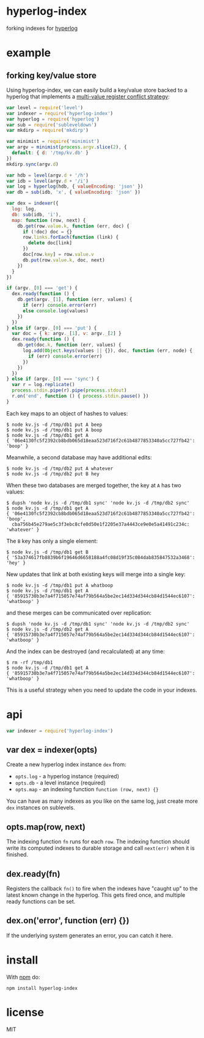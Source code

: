 # hyperlog-index

forking indexes for [hyperlog](https://npmjs.com/package/hyperlog)

# example

## forking key/value store

Using hyperlog-index, we can easily build a key/value store backed to a hyperlog
that implements a [multi-value register conflict strategy](https://en.wikipedia.org/wiki/Conflict-free_replicated_data_type#Others):

``` js
var level = require('level')
var indexer = require('hyperlog-index')
var hyperlog = require('hyperlog')
var sub = require('subleveldown')
var mkdirp = require('mkdirp')

var minimist = require('minimist')
var argv = minimist(process.argv.slice(2), {
  default: { d: '/tmp/kv.db' }
})
mkdirp.sync(argv.d)

var hdb = level(argv.d + '/h')
var idb = level(argv.d + '/i')
var log = hyperlog(hdb, { valueEncoding: 'json' })
var db = sub(idb, 'x', { valueEncoding: 'json' })

var dex = indexer({
  log: log,
  db: sub(idb, 'i'),
  map: function (row, next) {
    db.get(row.value.k, function (err, doc) {
      if (!doc) doc = {}
      row.links.forEach(function (link) {
        delete doc[link]
      })
      doc[row.key] = row.value.v
      db.put(row.value.k, doc, next)
    })
  }
})

if (argv._[0] === 'get') {
  dex.ready(function () {
    db.get(argv._[1], function (err, values) {
      if (err) console.error(err)
      else console.log(values)
    })
  })
} else if (argv._[0] === 'put') {
  var doc = { k: argv._[1], v: argv._[2] }
  dex.ready(function () {
    db.get(doc.k, function (err, values) {
      log.add(Object.keys(values || {}), doc, function (err, node) {
        if (err) console.error(err)
      })
    })
  })
} else if (argv._[0] === 'sync') {
  var r = log.replicate()
  process.stdin.pipe(r).pipe(process.stdout)
  r.on('end', function () { process.stdin.pause() })
}
```

Each key maps to an object of hashes to values:

```
$ node kv.js -d /tmp/db1 put A beep
$ node kv.js -d /tmp/db1 put A boop
$ node kv.js -d /tmp/db1 get A
{ '06e4130fc5f2392cb8bdb065d18eaa523d716f2c61b4877853340a5cc727fb42': 'boop' }
```

Meanwhile, a second database may have additional edits:

```
$ node kv.js -d /tmp/db2 put A whatever
$ node kv.js -d /tmp/db2 put B hey
```

When these two databases are merged together, the key at `A` has two values:

```
$ dupsh 'node kv.js -d /tmp/db1 sync' 'node kv.js -d /tmp/db2 sync'
$ node kv.js -d /tmp/db1 get A
{ '06e4130fc5f2392cb8bdb065d18eaa523d716f2c61b4877853340a5cc727fb42': 'boop',
  cba756b45e279ae5c3f3ebc8cfe0d50e1f2205e37a4443ce9e0e5a41491c234c: 'whatever' }
```

The `B` key has only a single element:

```
$ node kv.js -d /tmp/db1 get B
{ '53a374617fb8839b6f19646d6658188a4fc08d19f35c084dab835847532a3468': 'hey' }
```

New updates that link at both existing keys will merge into a single key:

```
$ node kv.js -d /tmp/db1 put A whatboop
$ node kv.js -d /tmp/db1 get A
{ '85915730b3e7a4f715057e74af79b564a5be2ec14d334d344cb84d1544ec6107': 'whatboop' }
```

and these merges can be communicated over replication:

```
$ dupsh 'node kv.js -d /tmp/db1 sync' 'node kv.js -d /tmp/db2 sync'
$ node kv.js -d /tmp/db2 get A
{ '85915730b3e7a4f715057e74af79b564a5be2ec14d334d344cb84d1544ec6107': 'whatboop' }
```

And the index can be destroyed (and recalculated) at any time:

```
$ rm -rf /tmp/db1
$ node kv.js -d /tmp/db1 get A
{ '85915730b3e7a4f715057e74af79b564a5be2ec14d334d344cb84d1544ec6107': 'whatboop' }
```

This is a useful strategy when you need to update the code in your indexes.

# api

``` js
var indexer = require('hyperlog-index')
```

## var dex = indexer(opts)

Create a new hyperlog index instance `dex` from:

* `opts.log` - a hyperlog instance (required)
* `opts.db` - a level instance (required)
* `opts.map` - an indexing function `function (row, next) {}`

You can have as many indexes as you like on the same log, just create more `dex`
instances on sublevels.

## opts.map(row, next)

The indexing function `fn` runs for each `row`. The indexing function should
write its computed indexes to durable storage and call `next(err)` when it is
finished.

## dex.ready(fn)

Registers the callback `fn()` to fire when the indexes have "caught up" to the
latest known change in the hyperlog. This gets fired once, and multiple ready
functions can be set.

## dex.on('error', function (err) {})

If the underlying system generates an error, you can catch it here.

# install

With [npm](https://npmjs.org) do:

```
npm install hyperlog-index
```

# license

MIT
